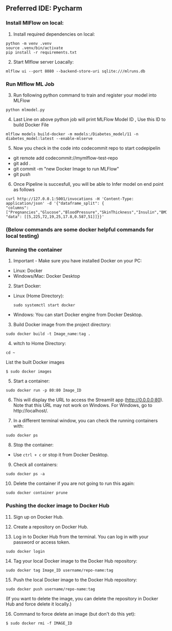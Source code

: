 ## Preferred IDE: Pycharm

### Install MlFlow on local:

1. Install required dependencies on local:

```commandline
python -m venv .venv
source .venv/bin/activate
pip install -r requirements.txt
```


2. Start Mlflow server Loacally:

```
mlflow ui --port 8080 --backend-store-uri sqlite:///mlruns.db    
```


### Run Mlflow ML Job 

3. Run following python command to train and register  your model into MLFlow

```
python mlmodel.py    
```

4. Last Line on above python job will print MLFlow Model ID , Use this ID to build Docker File 

```
mlflow models build-docker -m models:/Diabetes_model/11 -n diabetes_model:latest --enable-mlserve
```

5. Now you check in the code into codecommit repo to start codepipelin

- git remote add codecommit://mymlflow-test-repo
- git add . 
- git commit -m "new Docker Image to run MLFlow"
- git push 

6. Once Pipeline is succesfull, you will be able to Infer model on end point as follows 

```
curl http://127.0.0.1:5001/invocations -H 'Content-Type: application/json' -d '{"dataframe_split": {
"columns": ["Pregnancies","Glucose","BloodPressure","SkinThickness","Insulin","BMI","DiabetesPedigreeFunction","Age"],
"data": [[5,225,72,19,25,17.8,0.587,51]]}}'
```

### (Below commands are some docker helpful commands for local testing)

### Running the container 

1. Important - Make sure you have installed Docker on your PC:
- Linux: Docker
- Windows/Mac: Docker Desktop

2. Start Docker:
- Linux (Home Directory):
  ```
  sudo systemctl start docker
  ```
- Windows: You can start Docker engine from Docker Desktop.

3. Build Docker image from the project directory:

```commandline
sudo docker build -t Image_name:tag .
```



4. witch to Home Directory:

```
cd ~
```
List the built Docker images
```
$ sudo docker images
```

5. Start a container:
```commandline
sudo docker run -p 80:80 Image_ID
```

6. This will display the URL to access the Streamlit app (http://0.0.0.0:80). Note that this URL may not work on Windows. For Windows, go to http://localhost/.

7. In a different terminal window, you can check the running containers with:
```
sudo docker ps
```

8. Stop the container:
 - Use `ctrl + c` or stop it from Docker Desktop.

9. Check all containers:
 ```
 sudo docker ps -a
 ```

10. Delete the container if you are not going to run this again:
 ```
 sudo docker container prune
 ```

### Pushing the docker image to Docker Hub

11. Sign up on Docker Hub.

12. Create a repository on Docker Hub.

13. Log in to Docker Hub from the terminal. You can log in with your password or access token.
```
sudo docker login
```

14. Tag your local Docker image to the Docker Hub repository:
 ```
 sudo docker tag Image_ID username/repo-name:tag
 ```

15. Push the local Docker image to the Docker Hub repository:
 ```
 sudo docker push username/repo-name:tag
 ```

(If you want to delete the image, you can delete the repository in Docker Hub and force delete it locally.)

16. Command to force delete an image (but don't do this yet):
 ```
 $ sudo docker rmi -f IMAGE_ID
 ```

